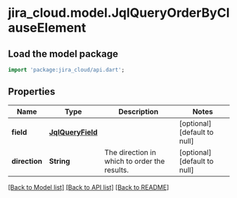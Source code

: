 # jira_cloud.model.JqlQueryOrderByClauseElement

## Load the model package
```dart
import 'package:jira_cloud/api.dart';
```

## Properties
Name | Type | Description | Notes
------------ | ------------- | ------------- | -------------
**field** | [**JqlQueryField**](JqlQueryField.md) |  | [optional] [default to null]
**direction** | **String** | The direction in which to order the results. | [optional] [default to null]

[[Back to Model list]](../README.md#documentation-for-models) [[Back to API list]](../README.md#documentation-for-api-endpoints) [[Back to README]](../README.md)


